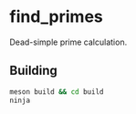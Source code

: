 # find_primes

Dead-simple prime calculation.

## Building

```sh
meson build && cd build
ninja
```
